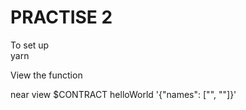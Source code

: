 # PRACTISE 2

To set up  
yarn  

View the function  

near view $CONTRACT helloWorld '{"names": ["<Your Name>", "<Friend Name>"]}'
